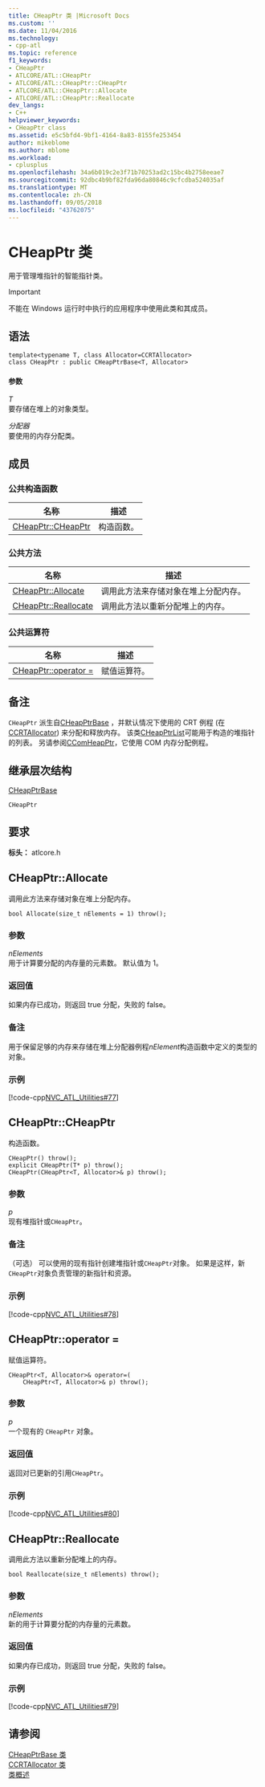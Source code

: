 ```yaml
---
title: CHeapPtr 类 |Microsoft Docs
ms.custom: ''
ms.date: 11/04/2016
ms.technology:
- cpp-atl
ms.topic: reference
f1_keywords:
- CHeapPtr
- ATLCORE/ATL::CHeapPtr
- ATLCORE/ATL::CHeapPtr::CHeapPtr
- ATLCORE/ATL::CHeapPtr::Allocate
- ATLCORE/ATL::CHeapPtr::Reallocate
dev_langs:
- C++
helpviewer_keywords:
- CHeapPtr class
ms.assetid: e5c5bfd4-9bf1-4164-8a83-8155fe253454
author: mikeblome
ms.author: mblome
ms.workload:
- cplusplus
ms.openlocfilehash: 34a6b019c2e3f71b70253ad2c15bc4b2758eeae7
ms.sourcegitcommit: 92dbc4b9bf82fda96da80846c9cfcdba524035af
ms.translationtype: MT
ms.contentlocale: zh-CN
ms.lasthandoff: 09/05/2018
ms.locfileid: "43762075"
---
```

# <a name="cheapptr-class"></a>CHeapPtr 类

用于管理堆指针的智能指针类。

> [!IMPORTANT]
>  不能在 Windows 运行时中执行的应用程序中使用此类和其成员。

## <a name="syntax"></a>语法

```
template<typename T, class Allocator=CCRTAllocator>  
class CHeapPtr : public CHeapPtrBase<T, Allocator>
```

#### <a name="parameters"></a>参数

*T*  
要存储在堆上的对象类型。

*分配器*  
要使用的内存分配类。

## <a name="members"></a>成员

### <a name="public-constructors"></a>公共构造函数

|名称|描述|
|----------|-----------------|
|[CHeapPtr::CHeapPtr](#cheapptr)|构造函数。|

### <a name="public-methods"></a>公共方法

|名称|描述|
|----------|-----------------|
|[CHeapPtr::Allocate](#allocate)|调用此方法来存储对象在堆上分配内存。|
|[CHeapPtr::Reallocate](#reallocate)|调用此方法以重新分配堆上的内存。|

### <a name="public-operators"></a>公共运算符

|名称|描述|
|----------|-----------------|
|[CHeapPtr::operator =](#operator_eq)|赋值运算符。|

## <a name="remarks"></a>备注

`CHeapPtr` 派生自[CHeapPtrBase](../../atl/reference/cheapptrbase-class.md) ，并默认情况下使用的 CRT 例程 (在[CCRTAllocator](../../atl/reference/ccrtallocator-class.md)) 来分配和释放内存。 该类[CHeapPtrList](../../atl/reference/cheapptrlist-class.md)可能用于构造的堆指针的列表。 另请参阅[CComHeapPtr](../../atl/reference/ccomheapptr-class.md)，它使用 COM 内存分配例程。

## <a name="inheritance-hierarchy"></a>继承层次结构

[CHeapPtrBase](../../atl/reference/cheapptrbase-class.md)

`CHeapPtr`

## <a name="requirements"></a>要求

**标头：** atlcore.h

##  <a name="allocate"></a>  CHeapPtr::Allocate

调用此方法来存储对象在堆上分配内存。

```
bool Allocate(size_t nElements = 1) throw();
```

### <a name="parameters"></a>参数

*nElements*  
用于计算要分配的内存量的元素数。 默认值为 1。

### <a name="return-value"></a>返回值

如果内存已成功，则返回 true 分配，失败的 false。

### <a name="remarks"></a>备注

用于保留足够的内存来存储在堆上分配器例程*nElement*构造函数中定义的类型的对象。

### <a name="example"></a>示例

[!code-cpp[NVC_ATL_Utilities#77](../../atl/codesnippet/cpp/cheapptr-class_1.cpp)]

##  <a name="cheapptr"></a>  CHeapPtr::CHeapPtr

构造函数。

```
CHeapPtr() throw();
explicit CHeapPtr(T* p) throw();
CHeapPtr(CHeapPtr<T, Allocator>& p) throw();
```

### <a name="parameters"></a>参数

*p*  
现有堆指针或`CHeapPtr`。

### <a name="remarks"></a>备注

（可选） 可以使用的现有指针创建堆指针或`CHeapPtr`对象。 如果是这样，新`CHeapPtr`对象负责管理的新指针和资源。

### <a name="example"></a>示例

[!code-cpp[NVC_ATL_Utilities#78](../../atl/codesnippet/cpp/cheapptr-class_2.cpp)]

##  <a name="operator_eq"></a>  CHeapPtr::operator =

赋值运算符。

```
CHeapPtr<T, Allocator>& operator=(
    CHeapPtr<T, Allocator>& p) throw();
```

### <a name="parameters"></a>参数

*p*  
一个现有的 `CHeapPtr` 对象。

### <a name="return-value"></a>返回值

返回对已更新的引用`CHeapPtr`。

### <a name="example"></a>示例

[!code-cpp[NVC_ATL_Utilities#80](../../atl/codesnippet/cpp/cheapptr-class_3.cpp)]

##  <a name="reallocate"></a>  CHeapPtr::Reallocate

调用此方法以重新分配堆上的内存。

```
bool Reallocate(size_t nElements) throw();
```

### <a name="parameters"></a>参数

*nElements*  
新的用于计算要分配的内存量的元素数。

### <a name="return-value"></a>返回值

如果内存已成功，则返回 true 分配，失败的 false。

### <a name="example"></a>示例

[!code-cpp[NVC_ATL_Utilities#79](../../atl/codesnippet/cpp/cheapptr-class_4.cpp)]

## <a name="see-also"></a>请参阅

[CHeapPtrBase 类](../../atl/reference/cheapptrbase-class.md)   
[CCRTAllocator 类](../../atl/reference/ccrtallocator-class.md)   
[类概述](../../atl/atl-class-overview.md)
